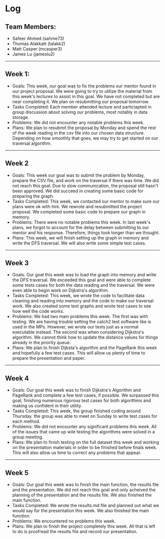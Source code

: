 # Log
 **Team Members:**
---
 - Safeer Ahmed (sahme73)
 - Thomas Alakkatt (talakk2)
 - Matt Casper (mcasper3)
 - James Lu (jameslu2)
___
**Week 1:**
---
- Goals: This week, our goal was to fix the problems our mentor found in our project proposal. We were going to try to utilize the material from this week's lectures to assist in this goal. We have not completed but are near completing it. We plan on resubmitting our proposal tomorrow.
- Tasks Completed: Each member attended lecture and particiapted in group discussion about solving our problems, most notably in data storage. 
- Problems: We did not encounter any notable problems this week.
- Plans: We plan to resubmit the proposal by Monday and spend the rest of the week reading in the csv file into our chosen data structure. Depending on how smoothly that goes, we may try to get started on our traversal algorithm.
___
**Week 2**
---
- Goals: This week our goal was to submit the problem by Monday, prepare the CSV file, and work on the traversal if there was time. We did not reach this goal. Due to slow communication, the proposal still hasn't been approved. We did succeed in creating some basic code for preparing the graph.
- Tasks Completed: This week, we contacted our mentor to make sure our plans were ok with him. We rewrote and resubmitted the project proposal. We completed some basic code to prepare our graph in memory.
- Problems: There were no notable problems this week. In last week's plans, we forgot to account for the delay between submitting to our mentor and his response. Therefore, things took longer than we thought.
- Plans: This week, we will finish setting up the graph in memory and write the DFS traversal. We will also write some simple test cases.
___
**Week 3**
---
- Goals: Our goal this week was to load the graph into memory and write the DFS traversal. We exceeded this goal and were able to complete some tests cases for both the data reading and the traversal. We were even able to begin work on Dijkstra's algorithm.
- Tasks Completed: This week, we wrote the code to facilitate data cleaning and reading into memory and the code to make our traversal work. We also created some test graphs and wrote test cases to see how well the code works.
- Problems: We had two main problems this week. The first was with testing. We are having trouble setting the catch2 test software like is used in the MPs. However, we wrote our tests just as a normal executable instead. The second was when considering Dijkstra's algorithm. We cannot think how to update the distance values for things already in the priority queue.
- Plans: We plan to finish Dijksta's algorithm and the PageRank this week and hopefully a few test cases. This will allow us plenty of time to prepare the presentation and paper.
___
**Week 4**
---
- Goals: Our goal this week was to finish Dijkstra's Algorithm and PageRank and complete a few test cases, if possible. We surpassed this goal, finishing numerous rigorous test cases for both algorithms and making us confident in their utility.
- Tasks Completed: This week, the group finished coding around Thursday. the group was able to meet on Sunday to write test cases for each method.
- Problems: We did not encounter any significant problems this week. All of the issues that came up wile testing the algorithms were solved in a group meeting.
- Plans: We plan to finish testing on the full dataset this week and working on the presentation materials in order to be finished before finals week. This will also allow us time to correct any problems that appear.
___
**Week 5**
---
- Goals: Our goal this week was to finish the main function, the results file and the presentation. We did not reach this goal and only acheived the planning of the presentation and the results file. We also finished the main function.
- Tasks Completed: We wrote the results.md file and planned out what we would say for the presentation this week. We also finished the main function.
- Problems: We encountered no problems this week.
- Plans: We plan to finish the project completely this week. All that is left to do is proofread the results file and record our presentation.